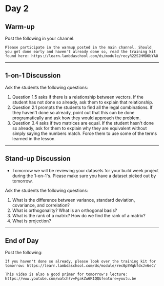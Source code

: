 # Day 2

## Warm-up
Post the following in your channel:
```
Please participate in the warmup posted in the main channel. Should you get done early and haven't already done so, read the training kit found here: https://learn.lambdaschool.com/ds/module/recyR22S2HMD6bYAO
```


---


## 1-on-1 Discussion
Ask the students the following questions:
1. Question 1.5 asks if there is a relationship between vectors. If the student has not done so already, ask them to explain that relationship.
2. Question 2.1 prompts the students to find all the legal combinations. If they haven't done so already, point out that this can be done programatically and ask how they would approach the problem.
3. Question 3.4 asks if two matrices are equal. If the student hasn't done so already, ask for them to explain why they are equivalent without simply saying the numbers match. Force them to use some of the terms learned in the lesson.


---


## Stand-up Discussion
- Tomorrow we will be reviewing your datasets for your build week project during the 1-on-1's. Please make sure you have a dataset picked out by tomorrow.

Ask the students the following questions:
1. What is the difference between variance, standard deviation, covariance, and correlation?
2. What is orthogonality? What is an orthogonal basis?
3. What is the rank of a matrix? How do we find the rank of a matrix?
4. What is projection?


---


## End of Day
Post the following:
```
If you haven't done so already, please look over the training kit for tomorrow: https://learn.lambdaschool.com/ds/module/rec0pSWqkfdxJv6eC/

This video is also a good primer for tomorrow's lecture: https://www.youtube.com/watch?v=FgakZw6K1QQ&feature=youtu.be
```
